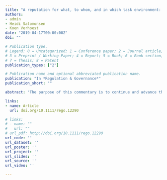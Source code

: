 ```yaml
---
title: "A reputation for what, to whom, and in which task environment: A commentary"
authors:
- admin
- Heidi Salomonsen
- Koen Verhoest
date: "2019-04-17T00:00:00Z"
doi: ""

# Publication type.
# Legend: 0 = Uncategorized; 1 = Conference paper; 2 = Journal article;
# 3 = Preprint / Working Paper; 4 = Report; 5 = Book; 6 = Book section;
# 7 = Thesis; 8 = Patent
publication_types: ["2"]

# Publication name and optional abbreviated publication name.
publication: "In *Regulation & Governance*"
publication_short: ""

abstract: 'The purpose of this commentary is to continue and advance the discussion on the relevance of a reputational approach in the fields of regulation and governance. The authors build on Capelos et al.’s (2016) important study in Regulation & Governance, and discuss several themes that had until then received fairly little empirical and comparative attention in the reputation literature: the dimensionality of reputation, reputation as an audience‐based approach, and the role of the task environment. The commentary reviews the literature, provides a clear account of extant approaches, and sets out pressing questions for future research.'

links:
- name: Article
  url: doi.org/10.1111/rego.12290

# links:
# - name: ""
#   url: ""
# url_pdf: http://doi.org/10.1111/rego.12290
url_code: ''
url_dataset: ''
url_poster: ''
url_project: ''
url_slides: ''
url_source: ''
url_video: ''

---
```


